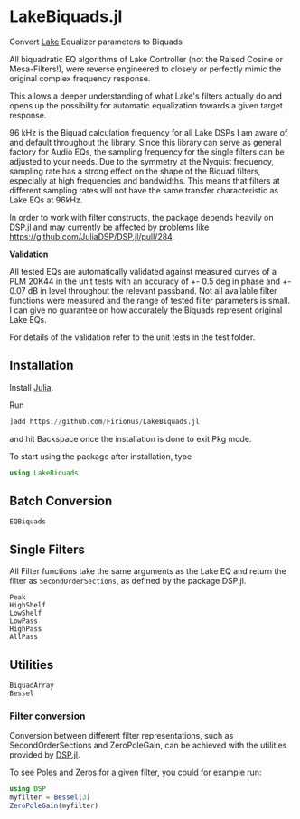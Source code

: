 # LakeBiquads.jl

Convert [Lake](https://www.lakeprocessing.com) Equalizer parameters to Biquads

All biquadratic EQ algorithms of Lake Controller (not the Raised Cosine or Mesa-Filters!),
were reverse engineered to closely or perfectly
mimic the original complex frequency response.

This allows a deeper understanding of what Lake's filters actually do and opens up
the possibility for automatic equalization towards a given target response.

96 kHz is the Biquad calculation frequency for all Lake DSPs I am aware of and default
throughout the library. Since this library can serve as general factory for Audio EQs, the
sampling frequency for the single filters can be adjusted to your needs.
Due to the symmetry at the Nyquist frequency, sampling rate has a strong effect on
the shape of the Biquad filters, especially at high frequencies and bandwidths.
This means that filters at different sampling rates will not have the same
transfer characteristic as Lake EQs at 96kHz.

In order to work with filter constructs, the package depends heavily on
DSP.jl and may currently be affected by problems like https://github.com/JuliaDSP/DSP.jl/pull/284.

**Validation**

All tested EQs are automatically validated against measured curves of a PLM 20K44
in the unit tests with an accuracy of +- 0.5 deg in phase and +- 0.07 dB in level throughout
the relevant passband.
Not all available filter functions were measured and the range of tested filter
parameters is small. I can give no guarantee on how accurately the Biquads represent
original Lake EQs.

For details of the validation refer to the unit tests in the test folder.

## Installation

Install [Julia](https://julialang.org/downloads/).

Run

```julia
]add https://github.com/Firionus/LakeBiquads.jl
```

and hit Backspace once the installation is done to exit Pkg mode.

To start using the package after installation, type

```julia
using LakeBiquads
```

## Batch Conversion

```@docs
EQBiquads
```

## Single Filters

All Filter functions take the same arguments as the Lake EQ and return the
filter as `SecondOrderSections`, as defined by the package DSP.jl.

```@docs
Peak
HighShelf
LowShelf
LowPass
HighPass
AllPass
```

## Utilities

```@docs
BiquadArray
Bessel
```

### Filter conversion

Conversion between different filter representations, such as SecondOrderSections and ZeroPoleGain,
can be achieved with the utilities provided by [DSP.jl](https://github.com/JuliaDSP/DSP.jl).

To see Poles and Zeros for a given filter, you could for example run:

```julia
using DSP
myfilter = Bessel(3)
ZeroPoleGain(myfilter)
```
